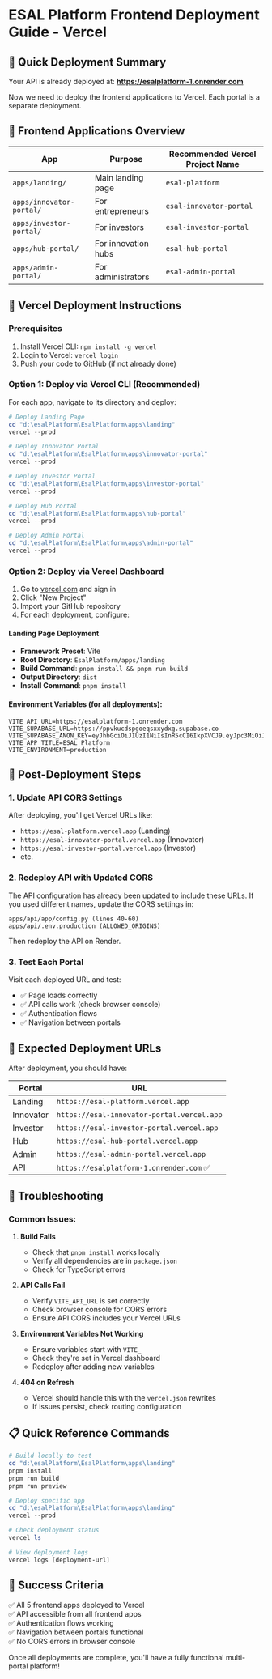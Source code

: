 # ESAL Platform Frontend Deployment Guide - Vercel

## 🚀 Quick Deployment Summary

Your API is already deployed at: **https://esalplatform-1.onrender.com**

Now we need to deploy the frontend applications to Vercel. Each portal is a separate deployment.

## 📁 Frontend Applications Overview

| App | Purpose | Recommended Vercel Project Name |
|-----|---------|--------------------------------|
| `apps/landing/` | Main landing page | `esal-platform` |
| `apps/innovator-portal/` | For entrepreneurs | `esal-innovator-portal` |
| `apps/investor-portal/` | For investors | `esal-investor-portal` |
| `apps/hub-portal/` | For innovation hubs | `esal-hub-portal` |
| `apps/admin-portal/` | For administrators | `esal-admin-portal` |

## 🔧 Vercel Deployment Instructions

### Prerequisites
1. Install Vercel CLI: `npm install -g vercel`
2. Login to Vercel: `vercel login`
3. Push your code to GitHub (if not already done)

### Option 1: Deploy via Vercel CLI (Recommended)

For each app, navigate to its directory and deploy:

```powershell
# Deploy Landing Page
cd "d:\esalPlatform\EsalPlatform\apps\landing"
vercel --prod

# Deploy Innovator Portal
cd "d:\esalPlatform\EsalPlatform\apps\innovator-portal"
vercel --prod

# Deploy Investor Portal
cd "d:\esalPlatform\EsalPlatform\apps\investor-portal"
vercel --prod

# Deploy Hub Portal
cd "d:\esalPlatform\EsalPlatform\apps\hub-portal"
vercel --prod

# Deploy Admin Portal
cd "d:\esalPlatform\EsalPlatform\apps\admin-portal"
vercel --prod
```

### Option 2: Deploy via Vercel Dashboard

1. Go to [vercel.com](https://vercel.com) and sign in
2. Click "New Project"
3. Import your GitHub repository
4. For each deployment, configure:

#### Landing Page Deployment
- **Framework Preset**: Vite
- **Root Directory**: `EsalPlatform/apps/landing`
- **Build Command**: `pnpm install && pnpm run build`
- **Output Directory**: `dist`
- **Install Command**: `pnpm install`

#### Environment Variables (for all deployments):
```
VITE_API_URL=https://esalplatform-1.onrender.com
VITE_SUPABASE_URL=https://ppvkucdspgoeqsxxydxg.supabase.co
VITE_SUPABASE_ANON_KEY=eyJhbGciOiJIUzI1NiIsInR5cCI6IkpXVCJ9.eyJpc3MiOiJzdXBhYmFzZSIsInJlZiI6InBwdmt1Y2RzcGdvZXFzeHh5ZHhnIiwicm9sZSI6ImFub24iLCJpYXQiOjE3NDgxNTkzMzAsImV4cCI6MjA2MzczNTMzMH0.6VVpA6qEcjNPJvPvn0dMh7CUNkNTCYGWsMwb6WS0XGE
VITE_APP_TITLE=ESAL Platform
VITE_ENVIRONMENT=production
```

## 🔄 Post-Deployment Steps

### 1. Update API CORS Settings

After deploying, you'll get Vercel URLs like:
- `https://esal-platform.vercel.app` (Landing)
- `https://esal-innovator-portal.vercel.app` (Innovator)
- `https://esal-investor-portal.vercel.app` (Investor)
- etc.

### 2. Redeploy API with Updated CORS

The API configuration has already been updated to include these URLs. If you used different names, update the CORS settings in:

```
apps/api/app/config.py (lines 40-60)
apps/api/.env.production (ALLOWED_ORIGINS)
```

Then redeploy the API on Render.

### 3. Test Each Portal

Visit each deployed URL and test:
- ✅ Page loads correctly
- ✅ API calls work (check browser console)
- ✅ Authentication flows
- ✅ Navigation between portals

## 🎯 Expected Deployment URLs

After deployment, you should have:

| Portal | URL |
|--------|-----|
| Landing | `https://esal-platform.vercel.app` |
| Innovator | `https://esal-innovator-portal.vercel.app` |
| Investor | `https://esal-investor-portal.vercel.app` |
| Hub | `https://esal-hub-portal.vercel.app` |
| Admin | `https://esal-admin-portal.vercel.app` |
| API | `https://esalplatform-1.onrender.com` ✅ |

## 🔧 Troubleshooting

### Common Issues:

1. **Build Fails**
   - Check that `pnpm install` works locally
   - Verify all dependencies are in `package.json`
   - Check for TypeScript errors

2. **API Calls Fail**
   - Verify `VITE_API_URL` is set correctly
   - Check browser console for CORS errors
   - Ensure API CORS includes your Vercel URLs

3. **Environment Variables Not Working**
   - Ensure variables start with `VITE_`
   - Check they're set in Vercel dashboard
   - Redeploy after adding new variables

4. **404 on Refresh**
   - Vercel should handle this with the `vercel.json` rewrites
   - If issues persist, check routing configuration

## 📋 Quick Reference Commands

```powershell
# Build locally to test
cd "d:\esalPlatform\EsalPlatform\apps\landing"
pnpm install
pnpm run build
pnpm run preview

# Deploy specific app
cd "d:\esalPlatform\EsalPlatform\apps\landing"
vercel --prod

# Check deployment status
vercel ls

# View deployment logs
vercel logs [deployment-url]
```

## 🎉 Success Criteria

✅ All 5 frontend apps deployed to Vercel  
✅ API accessible from all frontend apps  
✅ Authentication flows working  
✅ Navigation between portals functional  
✅ No CORS errors in browser console  

Once all deployments are complete, you'll have a fully functional multi-portal platform!
